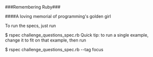###Remembering Ruby###

####A loving memorial of programming's golden girl

To run the specs, just run

$ rspec challenge_questions_spec.rb
Quick tip: to run a single example, change it to fit on that example, then run

$ rspec challenge_questions_spec.rb --tag focus